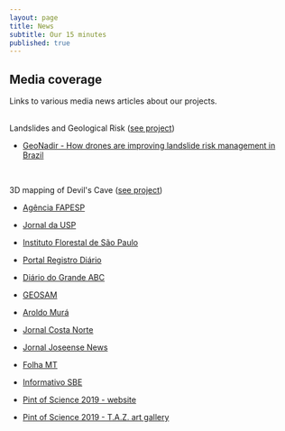 ```yaml
---
layout: page
title: News
subtitle: Our 15 minutes
published: true
---
```

## Media coverage

Links to various media news articles about our projects.  
<br>

Landslides and Geological Risk ([see project](/grants/landslides))
 - [GeoNadir - How drones are improving landslide risk management in Brazil](https://geonadir.com/drones-landslide-risk-management/)

<br>

3D mapping of Devil's Cave ([see project](/grants/cave_3d_tapagem))
 - ‪[Agência FAPESP](http://agencia.fapesp.br/pesquisadores-realizam-mapeamento-3d-da-caverna-do-diabo/30966/)

 - [Jornal da USP](http://jornal.usp.br/ciencias/ciencias-humanas/pesquisadores-da-usp-realizam-mapeamento-3d-da-caverna-do-diabo/)

 - [Instituto Florestal de São Paulo](https://www.infraestruturameioambiente.sp.gov.br/fundacaoflorestal/2019/02/mosaico-jacupiranga-completa-11-anos-e-caverna-do-diabo-ganha-mapeamento-em-3d/)

 - [Portal Registro Diário](http://www.registrodiario.com/noticia/6312/video-caverna-do-diabo-recebe-incrivel-mapeamento-3d.html)

 - [Diário do Grande ABC](https://www.dgabc.com.br/Noticia/3020168/caverna-do-diabo-em-3d)

 - [GEOSAM](https://geosam.com.br/pesquisadores-realizam-mapeamento-3d-cavernadodiabo/)

 - [Aroldo Murá](http://www.aroldomura.com.br/?p=27697)

 - [Jornal Costa Norte](http://d.costanorte.com.br/variedades/29105/caverna-do-diabo-ganha-mapeamento-em-3d)

 - [Jornal Joseense News](http://jornaljoseensenews.com.br/pesquisadores-realizam-mapeamento-3d-da-caverna-do-diabo/)

 - [Folha MT](http://www.folhamt.com.br/artigo/350384/Pesquisadores-da-USP-realizam-mapeamento-3D-da-Caverna-do-Diabo)

 - [Informativo SBE](http://www.cavernas.org.br/sbenoticias/SBENoticias_393.pdf)

 - [Pint of Science 2019 - website](https://pintofscience.com.br/event/por-dentro-da-caverna-do-diabo)

 - [Pint of Science 2019 - T.A.Z. art gallery]({{site.baseurl}}/img/outreach/pint_2019_taz.pdf)


